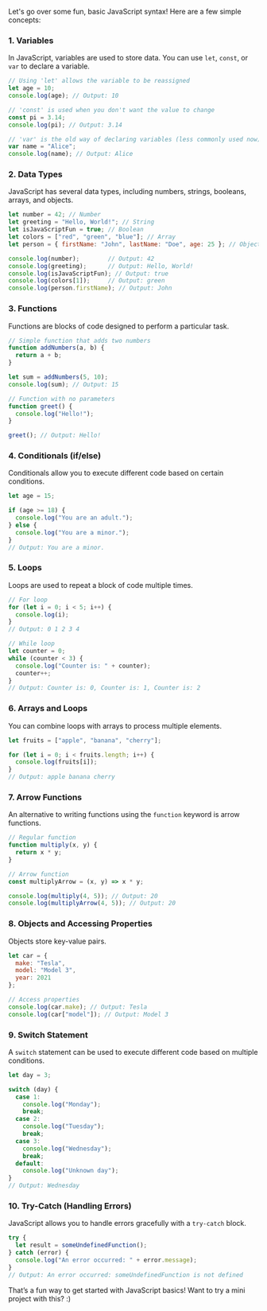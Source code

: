 Let's go over some fun, basic JavaScript syntax! Here are a few simple concepts:

### 1. **Variables**
In JavaScript, variables are used to store data. You can use `let`, `const`, or `var` to declare a variable.

```javascript
// Using 'let' allows the variable to be reassigned
let age = 10;
console.log(age); // Output: 10

// 'const' is used when you don't want the value to change
const pi = 3.14;
console.log(pi); // Output: 3.14

// 'var' is the old way of declaring variables (less commonly used now)
var name = "Alice";
console.log(name); // Output: Alice
```

### 2. **Data Types**
JavaScript has several data types, including numbers, strings, booleans, arrays, and objects.

```javascript
let number = 42; // Number
let greeting = "Hello, World!"; // String
let isJavaScriptFun = true; // Boolean
let colors = ["red", "green", "blue"]; // Array
let person = { firstName: "John", lastName: "Doe", age: 25 }; // Object

console.log(number);        // Output: 42
console.log(greeting);      // Output: Hello, World!
console.log(isJavaScriptFun); // Output: true
console.log(colors[1]);     // Output: green
console.log(person.firstName); // Output: John
```

### 3. **Functions**
Functions are blocks of code designed to perform a particular task.

```javascript
// Simple function that adds two numbers
function addNumbers(a, b) {
  return a + b;
}

let sum = addNumbers(5, 10);
console.log(sum); // Output: 15

// Function with no parameters
function greet() {
  console.log("Hello!");
}

greet(); // Output: Hello!
```

### 4. **Conditionals (if/else)**
Conditionals allow you to execute different code based on certain conditions.

```javascript
let age = 15;

if (age >= 18) {
  console.log("You are an adult.");
} else {
  console.log("You are a minor.");
}
// Output: You are a minor.
```

### 5. **Loops**
Loops are used to repeat a block of code multiple times.

```javascript
// For loop
for (let i = 0; i < 5; i++) {
  console.log(i);
}
// Output: 0 1 2 3 4

// While loop
let counter = 0;
while (counter < 3) {
  console.log("Counter is: " + counter);
  counter++;
}
// Output: Counter is: 0, Counter is: 1, Counter is: 2
```

### 6. **Arrays and Loops**
You can combine loops with arrays to process multiple elements.

```javascript
let fruits = ["apple", "banana", "cherry"];

for (let i = 0; i < fruits.length; i++) {
  console.log(fruits[i]);
}
// Output: apple banana cherry
```

### 7. **Arrow Functions**
An alternative to writing functions using the `function` keyword is arrow functions.

```javascript
// Regular function
function multiply(x, y) {
  return x * y;
}

// Arrow function
const multiplyArrow = (x, y) => x * y;

console.log(multiply(4, 5)); // Output: 20
console.log(multiplyArrow(4, 5)); // Output: 20
```

### 8. **Objects and Accessing Properties**
Objects store key-value pairs.

```javascript
let car = {
  make: "Tesla",
  model: "Model 3",
  year: 2021
};

// Access properties
console.log(car.make); // Output: Tesla
console.log(car["model"]); // Output: Model 3
```

### 9. **Switch Statement**
A `switch` statement can be used to execute different code based on multiple conditions.

```javascript
let day = 3;

switch (day) {
  case 1:
    console.log("Monday");
    break;
  case 2:
    console.log("Tuesday");
    break;
  case 3:
    console.log("Wednesday");
    break;
  default:
    console.log("Unknown day");
}
// Output: Wednesday
```

### 10. **Try-Catch (Handling Errors)**
JavaScript allows you to handle errors gracefully with a `try-catch` block.

```javascript
try {
  let result = someUndefinedFunction();
} catch (error) {
  console.log("An error occurred: " + error.message);
}
// Output: An error occurred: someUndefinedFunction is not defined
```

That’s a fun way to get started with JavaScript basics! Want to try a mini project with this? :)
